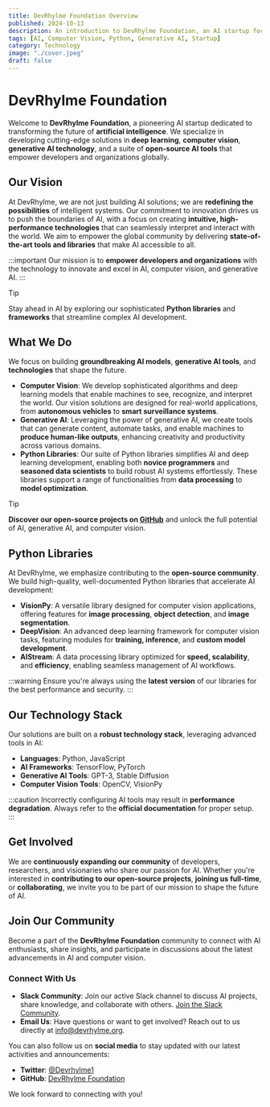 ```yaml
---
title: DevRhylme Foundation Overview  
published: 2024-10-13  
description: An introduction to DevRhylme Foundation, an AI startup focused on computer vision, Python libraries, and Web3 technology.  
tags: [AI, Computer Vision, Python, Generative AI, Startup]  
category: Technology
image: "./cover.jpeg"
draft: false 
---
```



# DevRhylme Foundation

Welcome to **DevRhylme Foundation**, a pioneering AI startup dedicated to transforming the future of **artificial intelligence**. We specialize in developing cutting-edge solutions in **deep learning**, **computer vision**, **generative AI technology**, and a suite of **open-source AI tools** that empower developers and organizations globally.

## Our Vision

At DevRhylme, we are not just building AI solutions; we are **redefining the possibilities** of intelligent systems. Our commitment to innovation drives us to push the boundaries of AI, with a focus on creating **intuitive, high-performance technologies** that can seamlessly interpret and interact with the world. We aim to empower the global community by delivering **state-of-the-art tools and libraries** that make AI accessible to all.

:::important
Our mission is to **empower developers and organizations** with the technology to innovate and excel in AI, computer vision, and generative AI.
:::

> [!TIP]
> Stay ahead in AI by exploring our sophisticated **Python libraries** and **frameworks** that streamline complex AI development.

## What We Do

We focus on building **groundbreaking AI models**, **generative AI tools**, and **technologies** that shape the future.

- **Computer Vision**: We develop sophisticated algorithms and deep learning models that enable machines to see, recognize, and interpret the world. Our vision solutions are designed for real-world applications, from **autonomous vehicles** to **smart surveillance systems**.
- **Generative AI**: Leveraging the power of generative AI, we create tools that can generate content, automate tasks, and enable machines to **produce human-like outputs**, enhancing creativity and productivity across various domains.
- **Python Libraries**: Our suite of Python libraries simplifies AI and deep learning development, enabling both **novice programmers** and **seasoned data scientists** to build robust AI systems effortlessly. These libraries support a range of functionalities from **data processing** to **model optimization**.

> [!TIP]
> **Discover our open-source projects on [GitHub](https://github.com/DevRhylme)** and unlock the full potential of AI, generative AI, and computer vision.

## Python Libraries

At DevRhylme, we emphasize contributing to the **open-source community**. We build high-quality, well-documented Python libraries that accelerate AI development:

- **VisionPy**: A versatile library designed for computer vision applications, offering features for **image processing**, **object detection**, and **image segmentation**.
- **DeepVision**: An advanced deep learning framework for computer vision tasks, featuring modules for **training, inference**, and **custom model development**.
- **AIStream**: A data processing library optimized for **speed, scalability**, and **efficiency**, enabling seamless management of AI workflows.

:::warning
Ensure you're always using the **latest version** of our libraries for the best performance and security.
:::

## Our Technology Stack

Our solutions are built on a **robust technology stack**, leveraging advanced tools in AI:

- **Languages**: Python, JavaScript
- **AI Frameworks**: TensorFlow, PyTorch
- **Generative AI Tools**: GPT-3, Stable Diffusion
- **Computer Vision Tools**: OpenCV, VisionPy

:::caution
Incorrectly configuring AI tools may result in **performance degradation**. Always refer to the **official documentation** for proper setup.
:::

## Get Involved

We are **continuously expanding our community** of developers, researchers, and visionaries who share our passion for AI. Whether you're interested in **contributing to our open-source projects**, **joining us full-time**, or **collaborating**, we invite you to be part of our mission to shape the future of AI.

## Join Our Community

Become a part of the **DevRhylme Foundation** community to connect with AI enthusiasts, share insights, and participate in discussions about the latest advancements in AI and computer vision.

### Connect With Us

- **Slack Community**: Join our active Slack channel to discuss AI projects, share knowledge, and collaborate with others. [Join the Slack Community](https://join.slack.com/t/devrhylmefoundation/shared_invite/zt-2sjg2note-JAoszdfmfzJDsGk7vXcZag).
- **Email Us**: Have questions or want to get involved? Reach out to us directly at [info@devrhylme.org](mailto:info@devrhylme.org).

You can also follow us on **social media** to stay updated with our latest activities and announcements:

- **Twitter**: [@Devrhylme1](https://x.com/Devrhylme1)
- **GitHub**: [DevRhylme Foundation](https://github.com/DevRhylme-Foundation)

We look forward to connecting with you!

